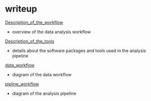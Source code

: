 # writeup

[Description_of_the_workflow](https://cdn.rawgit.com/NYU-Molecular-Pathology/writeup/c60d9f51/Description_of_the_workflow.html)

- overview of the data analysis workflow

[Description_of_the_tools](https://cdn.rawgit.com/NYU-Molecular-Pathology/writeup/905cfb10/Description_of_the_tools.html)

- details about the software packages and tools used in the analysis pipeline

[data_workflow](https://cdn.rawgit.com/NYU-Molecular-Pathology/writeup/c60d9f51/data_workflow.pdf)

- diagram of the data workflow

[pipline_workflow](https://cdn.rawgit.com/NYU-Molecular-Pathology/writeup/8876937d/pipline_workflow.pdf)

- diagram of the analysis pipeline

